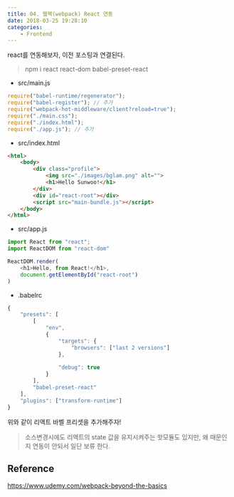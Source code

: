```yaml
---
title: 04. 웹팩(webpack) React 연동
date: 2018-03-25 19:28:10
categories:
    - Frontend
---
```


react를 연동해보자, 이전 포스팅과 연결된다.

> npm i react react-dom babel-preset-react

- src/main.js

````javascript
require("babel-runtime/regenerator");
require("babel-register"); // 추가
require("webpack-hot-middleware/client?reload=true");
require("./main.css");
require("./index.html");
require("./app.js"); // 추가
````

- src/index.html

````html
<html>
    <body>
        <div class="profile">
            <img src="./images/bglam.png" alt="">
            <h1>Hello Sunwoo!</h1>
        </div>
        <div id="react-root"></div>
        <script src="main-bundle.js"></script>
    </body>
</html>
````

- src/app.js

````javascript
import React from "react";
import ReactDOM from "react-dom"

ReactDOM.render(
    <h1>Hello, from React!</h1>,
    document.getElementById("react-root")
)
````

- .babelrc

````javascript
{
    "presets": [
        [
            "env",
            {
                "targets": {
                    "browsers": ["last 2 versions"]
                },
            
                "debug": true
            }
        ],
        "babel-preset-react"
    ],
    "plugins": ["transform-runtime"]
}
````

위와 같이 리액트 바벨 프리셋을 추가해주자!

> 소스변경시에도 리액트의 state 값을 유지시켜주는 핫모듈도 있지만, 왜 때문인지 연동이 안되서 일단 보류 한다.



## Reference

https://www.udemy.com/webpack-beyond-the-basics